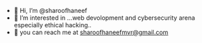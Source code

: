 - 👋 Hi, I’m @sharoofhaneef
- 👀 I’m interested in ...web devolopment and cybersecurity arena especially ethical hacking..
- 🌱 you can reach me at sharoofhaneefmvr@gmail.com

<!---
sharoofhaneef/sharoofhaneef is a ✨ special ✨ repository because its `README.md` (this file) appears on your GitHub profile.
You can click the Preview link to take a look at your changes.
--->
